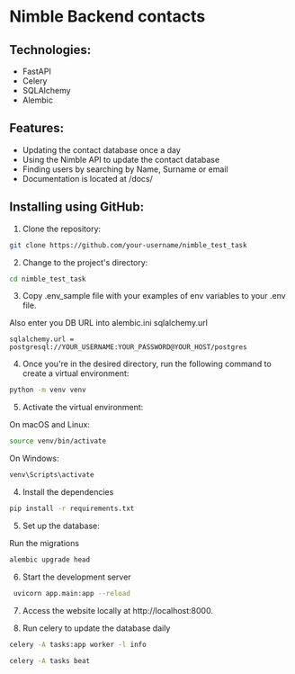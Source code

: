# Nimble Backend contacts

## Technologies:
- FastAPI
- Celery
- SQLAlchemy
- Alembic

## Features:
- Updating the contact database once a day
- Using the Nimble API to update the contact database
- Finding users by searching by Name, Surname or email
- Documentation is located at /docs/

## Installing using GitHub:

1. Clone the repository:

```bash
git clone https://github.com/your-username/nimble_test_task
```
2. Change to the project's directory:
```bash
cd nimble_test_task
```
3. Сopy .env_sample file with your examples of env variables to your .env
file.

Also enter you DB URL into alembic.ini sqlalchemy.url

```
sqlalchemy.url = postgresql://YOUR_USERNAME:YOUR_PASSWORD@YOUR_HOST/postgres
```
4. Once you're in the desired directory, run the following command to create a virtual environment:
```bash
python -m venv venv
```
5. Activate the virtual environment:

On macOS and Linux:

```bash
source venv/bin/activate
```
On Windows:
```bash
venv\Scripts\activate
```

4. Install the dependencies

```bash
pip install -r requirements.txt
```
5. Set up the database:

Run the migrations

```bash
alembic upgrade head
```

6. Start the development server

```bash
 uvicorn app.main:app --reload
```

7. Access the website locally at http://localhost:8000.

8. Run celery to update the database daily
```bash
celery -A tasks:app worker -l info
```
```bash
celery -A tasks beat
```